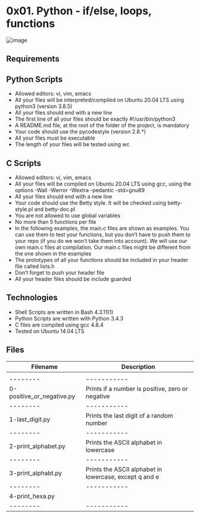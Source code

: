# 0x01. Python - if/else, loops, functions

![image](https://user-images.githubusercontent.com/37805319/171277344-708f7bf0-8b30-4aef-83d2-39c5803cbbaf.png)


## Requirements
## Python Scripts
- Allowed editors: vi, vim, emacs
- All your files will be interpreted/compiled on Ubuntu 20.04 LTS using python3 (version 3.8.5)
- All your files should end with a new line
- The first line of all your files should be exactly #!/usr/bin/python3
- A README.md file, at the root of the folder of the project, is mandatory
- Your code should use the pycodestyle (version 2.8.*)
- All your files must be executable
- The length of your files will be tested using wc
## C Scripts
- Allowed editors: vi, vim, emacs
- All your files will be compiled on Ubuntu 20.04 LTS using gcc, using the options -Wall -Werror -Wextra -pedantic -std=gnu89
- All your files should end with a new line
- Your code should use the Betty style. It will be checked using betty-style.pl and betty-doc.pl
- You are not allowed to use global variables
- No more than 5 functions per file
- In the following examples, the main.c files are shown as examples. You can use them to test your functions, but you don’t have to push them to your repo (if you do we won’t take them into account). We will use our own main.c files at compilation. Our main.c files might be different from the one shown in the examples
- The prototypes of all your functions should be included in your header file called lists.h
- Don’t forget to push your header file
- All your header files should be include guarded
## Technologies
- Shell Scripts are written in Bash 4.3.11(1)
- Python Scripts are written with Python 3.4.3
- C files are compiled using gcc 4.8.4
- Tested on Ubuntu 14.04 LTS
## Files
|Filename|Description|
|--------|-----------|
|        |           |
|--------|-----------|
|   0-positive_or_negative.py     |   Prints if a number is positive, zero or negative        |
|--------|-----------|
| 1-last_digit.py|Prints the last digit of a random number|
|--------|-----------|
|2-print_alphabet.py        |Prints the ASCII alphabet in lowercase           |
|--------|-----------|
|3-print_alphabt.py        |Prints the ASCII alphabet in lowercase, except q and e           |
|--------|-----------|
|4-print_hexa.py        |           |Prints all numbers from 0 to 98 in decimal and hexadecimal
|--------|-----------|
